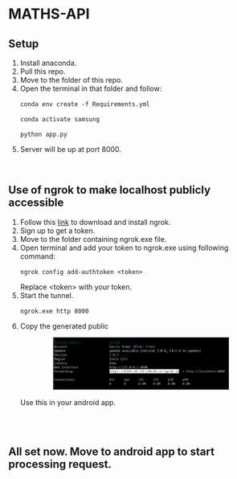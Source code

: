# MATHS-API

## Setup
1. Install anaconda.
2. Pull this repo.
3. Move to the folder of this repo.
3. Open the terminal in that folder and follow:
   ```
   conda env create -f Requirements.yml
   ```
   ```
   conda activate samsung
   ```
   ```
   python app.py
   ```
4. Server will be up at port 8000.

<br/>

## Use of ngrok to make localhost publicly accessible

1. Follow this [link](https://ngrok.com/download) to download and install ngrok.
2. Sign up to get a token.
3. Move to the folder containing ngrok.exe file.
4. Open terminal and add your token to ngrok.exe using following command:
    ```
    ngrok config add-authtoken <token>
    ```
    Replace \<token> with your token.
5. Start the tunnel.
    ```
    ngrok.exe http 8000
    ```
6. Copy the generated public
    <p align="center">
        <img src="upload/url.png" width="350" title="hover text">
    </p>
    Use this in your android app.

<br/>
<br/>

## <b>All set now. Move to android app to start processing request.</b>